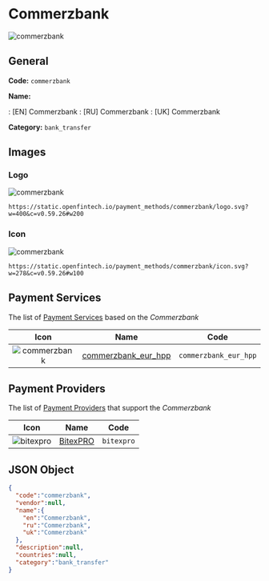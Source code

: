
# Commerzbank 
![commerzbank](https://static.openfintech.io/payment_methods/commerzbank/logo.svg?w=400&c=v0.59.26#w200)  

## General 
**Code:** `commerzbank` 
 
**Name:** 
 
:	[EN] Commerzbank 
:	[RU] Commerzbank 
:	[UK] Commerzbank 
 
**Category:** `bank_transfer` 
 

## Images 

### Logo 
![commerzbank](https://static.openfintech.io/payment_methods/commerzbank/logo.svg?w=400&c=v0.59.26#w200)  

```
https://static.openfintech.io/payment_methods/commerzbank/logo.svg?w=400&c=v0.59.26#w200
```  

### Icon 
![commerzbank](https://static.openfintech.io/payment_methods/commerzbank/icon.svg?w=278&c=v0.59.26#w100)  

```
https://static.openfintech.io/payment_methods/commerzbank/icon.svg?w=278&c=v0.59.26#w100
```  

## Payment Services 
 
The list of [Payment Services](/payment-services/) based on the _Commerzbank_ 

|Icon|Name|Code| 
|:---:|:---:|:---:| 
|![commerzbank](https://static.openfintech.io/payment_methods/commerzbank/icon.svg?w=278&c=v0.59.26#w100) |[commerzbank_eur_hpp](/payment-services/commerzbank_eur_hpp/)|`commerzbank_eur_hpp`| 
 

## Payment Providers 
 
The list of [Payment Providers](/payment-providers/) that support the _Commerzbank_ 

|Icon|Name|Code| 
|:---:|:---:|:---:| 
|![bitexpro](https://static.openfintech.io/payment_providers/bitexpro/icon.png?w=278&c=v0.59.26#w100) |[BitexPRO](/payment-providers/bitexpro/)|`bitexpro`| 
 

## JSON Object 

```json
{
  "code":"commerzbank",
  "vendor":null,
  "name":{
    "en":"Commerzbank",
    "ru":"Commerzbank",
    "uk":"Commerzbank"
  },
  "description":null,
  "countries":null,
  "category":"bank_transfer"
}
```  
